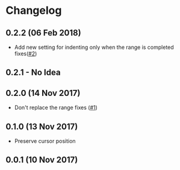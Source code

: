 # Changelog

## 0.2.2 (06 Feb 2018)

- Add new setting for indenting only when the range is completed fixes([#2][i2])

## 0.2.1 - No Idea

## 0.2.0 (14 Nov 2017)

- Don't replace the range fixes ([#1][i1])

## 0.1.0 (13 Nov 2017)

- Preserve cursor position

## 0.0.1 (10 Nov 2017)

[i1]: https://github.com/usernamehw/vscode-indent-one-space/issues/1
[i2]: https://github.com/usernamehw/vscode-indent-one-space/issues/2
